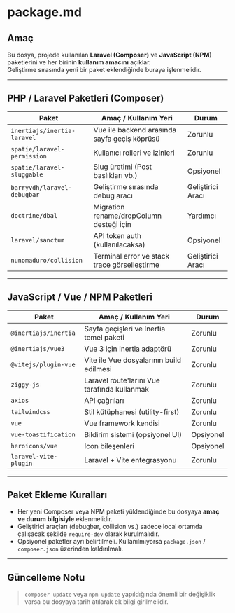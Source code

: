 # package.md

## Amaç

Bu dosya, projede kullanılan **Laravel (Composer)** ve **JavaScript (NPM)** paketlerini ve her birinin **kullanım amacını** açıklar.  
Geliştirme sırasında yeni bir paket eklendiğinde buraya işlenmelidir.

---

## PHP / Laravel Paketleri (Composer)

| Paket                     | Amaç / Kullanım Yeri                                   | Durum     |
|---------------------------|--------------------------------------------------------|-----------|
| `inertiajs/inertia-laravel` | Vue ile backend arasında sayfa geçiş köprüsü         | Zorunlu   |
| `spatie/laravel-permission` | Kullanıcı rolleri ve izinleri                        | Zorunlu   |
| `spatie/laravel-sluggable`  | Slug üretimi (Post başlıkları vb.)                   | Opsiyonel |
| `barryvdh/laravel-debugbar` | Geliştirme sırasında debug aracı                     | Geliştirici Aracı |
| `doctrine/dbal`             | Migration rename/dropColumn desteği için             | Yardımcı |
| `laravel/sanctum`           | API token auth (kullanılacaksa)                      | Opsiyonel |
| `nunomaduro/collision`      | Terminal error ve stack trace görselleştirme         | Geliştirici Aracı |

---

## JavaScript / Vue / NPM Paketleri

| Paket                      | Amaç / Kullanım Yeri                             | Durum     |
|----------------------------|--------------------------------------------------|-----------|
| `@inertiajs/inertia`       | Sayfa geçişleri ve Inertia temel paketi         | Zorunlu   |
| `@inertiajs/vue3`          | Vue 3 için Inertia adaptörü                      | Zorunlu   |
| `@vitejs/plugin-vue`       | Vite ile Vue dosyalarının build edilmesi        | Zorunlu   |
| `ziggy-js`                 | Laravel route'larını Vue tarafında kullanmak    | Zorunlu   |
| `axios`                    | API çağrıları                                    | Zorunlu   |
| `tailwindcss`              | Stil kütüphanesi (utility-first)                | Zorunlu   |
| `vue`                      | Vue framework kendisi                           | Zorunlu   |
| `vue-toastification`       | Bildirim sistemi (opsiyonel UI)                 | Opsiyonel |
| `heroicons/vue`            | Icon bileşenleri                                | Opsiyonel |
| `laravel-vite-plugin`      | Laravel + Vite entegrasyonu                     | Zorunlu   |

---

## Paket Ekleme Kuralları

- Her yeni Composer veya NPM paketi yüklendiğinde bu dosyaya **amaç ve durum bilgisiyle** eklenmelidir.
- Geliştirici araçları (debugbar, collision vs.) sadece local ortamda çalışacak şekilde `require-dev` olarak kurulmalıdır.
- Opsiyonel paketler ayrı belirtilmeli. Kullanılmıyorsa `package.json` / `composer.json` üzerinden kaldırılmalı.

---

## Güncelleme Notu

> `composer update` veya `npm update` yapıldığında önemli bir değişiklik varsa bu dosyaya tarih atılarak ek bilgi girilmelidir.

